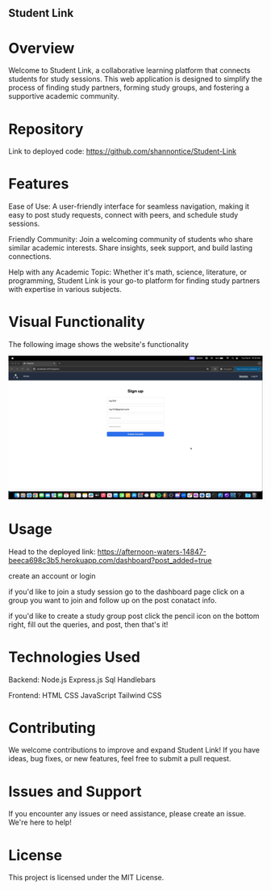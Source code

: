 ## Student Link

# Overview
Welcome to Student Link, a collaborative learning platform that connects students for study sessions. This web application is designed to simplify the process of finding study partners, forming study groups, and fostering a supportive academic community.

# Repository
Link to deployed code: https://github.com/shannontice/Student-Link

# Features
Ease of Use: A user-friendly interface for seamless navigation, making it easy to post study requests, connect with peers, and schedule study sessions.

Friendly Community: Join a welcoming community of students who share similar academic interests. Share insights, seek support, and build lasting connections.

Help with any Academic Topic: Whether it's math, science, literature, or programming, Student Link is your go-to platform for finding study partners with expertise in various subjects.

# Visual Functionality
The following image shows the website's functionality

![Project 2 demo gif.](./public/assets/images/Project%202%20demo%20gif.gif) 

# Usage
Head to the deployed link: https://afternoon-waters-14847-beeca698c3b5.herokuapp.com/dashboard?post_added=true

create an account or login

if you'd like to join a study session go to the dashboard page click on a group you want to join and follow up on the post conatact info.

if you'd like to create a study group post click the pencil icon on the bottom right, fill out the queries, and post, then that's it!

# Technologies Used
Backend:
Node.js
Express.js
Sql
Handlebars

Frontend:
HTML
CSS
JavaScript
Tailwind CSS

# Contributing
We welcome contributions to improve and expand Student Link! If you have ideas, bug fixes, or new features, feel free to submit a pull request.

# Issues and Support
If you encounter any issues or need assistance, please create an issue. We're here to help!

# License
This project is licensed under the MIT License.

